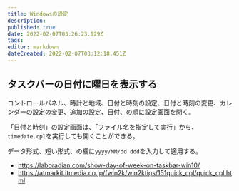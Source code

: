 ```yaml
---
title: Windowsの設定
description: 
published: true
date: 2022-02-07T03:26:23.929Z
tags: 
editor: markdown
dateCreated: 2022-02-07T03:12:18.451Z
---
```


## タスクバーの日付に曜日を表示する

コントロールパネル、時計と地域、日付と時刻の設定、日付と時刻の変更、カレンダーの設定の変更、追加の設定、日付、の順に設定画面を開く。

「日付と時刻」の設定画面は、「ファイル名を指定して実行」から、`timedate.cpl`を実行しても開くことができる。

データ形式、短い形式、の欄に`yyyy/MM/dd ddd`を入力して適用する。

- <https://laboradian.com/show-day-of-week-on-taskbar-win10/>
- <https://atmarkit.itmedia.co.jp/fwin2k/win2ktips/151quick_cpl/quick_cpl.html>
